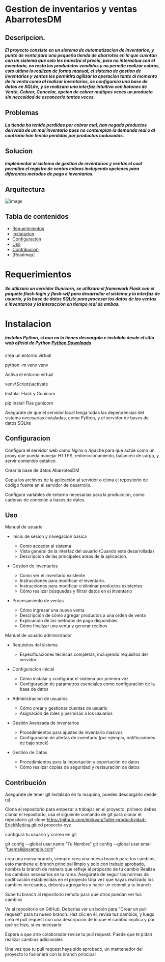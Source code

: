 # Gestion de inventarios y ventas AbarrotesDM

## Descripcion.

##### El proyecto consiste en un sistema de automatizacion de inventarios, y punto de venta para una pequeña tienda de abarrotes en la que cuentan con un sistema que solo les muestra el precio, pero no interactua con el inventario, no resta los produdctos vendidos y no permite realizar cobros, esto ultimo lo realizan de forma manual, el sistema de gestion de inventarios y ventas les permitira agilizar la operacion tanto al momento de la venta como al realizar inventarios, se configurara una base de datos en SQLite, y se realizara una interfaz intuitiva con botones de Venta, Cobrar, Cancelar, opcion de cobrar multipes veces un producto sin necesidad de escanearlo tantas veces.

## Problemas

##### La tienda ha tenido perdidas por cobrar mal, han negado productos derivada de un mal inventario pues no contemplan la demanda real o al contrario han tenido perdidas por productos caducados.

## Solucion

##### Implementar el sistema de gestion de inventarios y ventas el cual permitira el registro de ventas cobros incluyendo opciones para diferentes metodos de pago e inventarios.

## Arquitectura

![image](https://github.com/erckvan/Taller-productividad-ErickMedina/assets/157736762/93e77233-62da-491f-ad79-3f91ca0696f2)


## Tabla de contenidos
- [Requerimientos](https://github.com/erckvan/Taller-productividad-ErickMedina/tree/develop?tab=readme-ov-file#requerimientos)
- [Instalacion](https://github.com/erckvan/Taller-productividad-ErickMedina/tree/develop?tab=readme-ov-file#instalacion)
- [Configuracion](https://github.com/erckvan/Taller-productividad-ErickMedina/blob/develop/README.md#configuracion) 
- [Uso](https://github.com/erckvan/Taller-productividad-ErickMedina/blob/develop/README.md#uso)
- [Contribucion](https://github.com/erckvan/Taller-productividad-ErickMedina/blob/develop/README.md#contribuci%C3%B3n)
- [Roadmap]

# Requerimientos

##### Se utilizara un servidor Gunicorn, se utilizara el framework Flask con el paquete flask-login y flask-wtf para desarrollar el sistema y la interfaz de usuario, y la base de datos SQLite para procesar los datos de las ventas e inventarios y la interaccion en tiempo real de ambas.

# Instalacion

##### Instalas Python, si aun no lo tienes descargalo e instalalo desde el sitio web oficial de Python [Python Downloads](https://www.python.org/downloads/) 
crea un entorno virtual 

python -m venv venv

Activa el entorno virtual

venv\Scripts\activate

Instalar Flask y Gunicorn

pip install Flas gunicorn

Asegúrate de que el servidor local tenga todas las dependencias del sistema necesarias instaladas, como Python, y el servidor de bases de datos SQLite

## Configuracion

Configura el servidor web como Nginx o Apache para que actúe como un proxy que pueda manejar HTTPS, redireccionamiento, balanceo de carga, y servir contenido estático.

Crear la base de datos AbarrotesDM

Copia los archivos de la aplicación al servidor o clona el repositorio de código fuente en el servidor de desarrollo.

Configura variables de entorno necesarias para la producción, como cadenas de conexión a bases de datos.

## Uso

Manual de usuario 

- Inicio de sesion y navegacion basica
  * Como acceder al sistema
  * Vista general de la interfaz del usuario (Cuando este desarrollada)
  * Descripcion de las principales areas de la aplicacion.

- Gestion de inventarios
  * Como ver el inventario existente
  * Instrucciones para modificar el inventario.
  * Instrucciones para modificar o eliminar productos existentes
  * Cómo realizar búsquedas y filtrar datos en el inventario

- Procesamiento de ventas
  * Cómo ingresar una nueva venta
  * Descripción de cómo agregar productos a una orden de venta
  * Explicación de los métodos de pago disponibles
  * Cómo finalizar una venta y generar recibos

Manuel de usuario administrador

- Requisitos del sistema
  * Especificaciones técnicas completas, incluyendo requisitos del servidor

- Configuracion inicial
  * Cómo instalar y configurar el sistema por primera vez
  * Configuración de parámetros esenciales como configuración de la base de datos

- Administracion de usuarios
  * Cómo crear y gestionar cuentas de usuario
  * Asignación de roles y permisos a los usuarios

- Gestión Avanzada de Inventarios
  * Procedimientos para ajustes de inventario masivos
  * Configuración de alertas de inventario (por ejemplo, notificaciones de bajo stock)

- Gestión de Datos
  * Procedimientos para la importación y exportación de datos
  * Cómo realizar copias de seguridad y restauración de datos

## Contribución

Asegurate de tener git instalado en tu maquina, puedes descargarlo desde [git](https://git-scm.com/)  

Clona el repositorio para empezar a trabajar en el proyecto, primero debes clonar el repositorio, usa el siguiente comando de git para clonar el repositorio git clone https://github.com/erckvan/Taller-productividad-ErickMedina.git
cd proyecto-xyz

configura tu usuario y correo en git 

git config --global user.name "Tu Nombre"
git config --global user.email "tuemail@example.com"

crea una nueva branch, siempre crea una nueva branch para tus cambios, esto mantiene el branch principal limpio y solo con trabajo aprobado, nombra la branch de manera que refleje el proposito de tu cambio
Realiza los cambios necesarios en tu rama. Asegúrate de seguir las normas de codificación establecidas en el proyecto
Una vez que hayas realizado los cambios necesarios, deberás agregarlos y hacer un commit a tu branch

Sube tu branch al repositorio remoto para que otros puedan ver tus cambios

Ve al repositorio en GitHub. Deberías ver un botón para "Crear un pull request" para tu nuevo branch. Haz clic en él, revisa tus cambios, y luego crea el pull request con una descripción de lo que el cambio implica y por qué se hizo, si es necesario

Espera a que otro colaborador revise tu pull request. Puede que te pidan realizar cambios adicionales

Una vez que tu pull request haya sido aprobado, un mantenedor del proyecto lo fusionará con la branch principal














